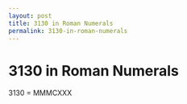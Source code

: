 ```yaml
---
layout: post
title: 3130 in Roman Numerals
permalink: 3130-in-roman-numerals
---
```


# 3130 in Roman Numerals

3130 = MMMCXXX
